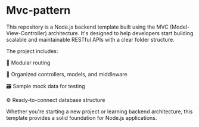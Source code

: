 # Mvc-pattern
This repository is a Node.js backend template built using the MVC (Model-View-Controller) architecture. It's designed to help developers start building scalable and maintainable RESTful APIs with a clear folder structure.

The project includes:

🧩 Modular routing

📂 Organized controllers, models, and middleware

🗃️ Sample mock data for testing

⚙️ Ready-to-connect database structure

Whether you're starting a new project or learning backend architecture, this template provides a solid foundation for Node.js applications.
